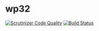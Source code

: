 # wp32
[![Scrutinizer Code Quality](https://scrutinizer-ci.com/g/sr1994lu/wp32/badges/quality-score.png?b=master)](https://scrutinizer-ci.com/g/sr1994lu/wp32/?branch=master)
[![Build Status](https://scrutinizer-ci.com/g/sr1994lu/wp32/badges/build.png?b=master)](https://scrutinizer-ci.com/g/sr1994lu/wp32/build-status/master)
